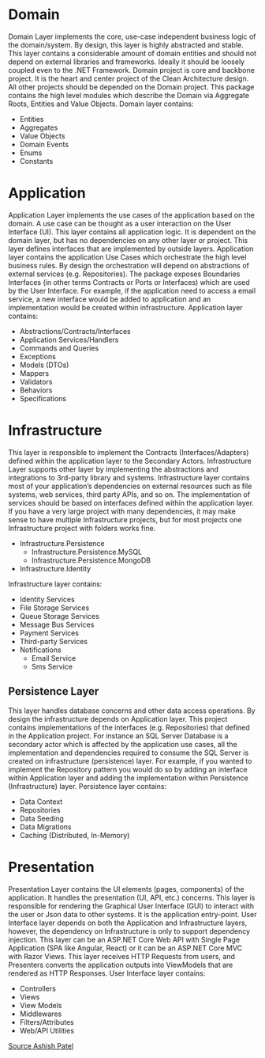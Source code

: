 # Domain
Domain Layer implements the core, use-case independent business logic of the domain/system. By design, this layer is highly abstracted and stable. This layer contains a considerable amount of domain entities and should not depend on external libraries and frameworks. Ideally it should be loosely coupled even to the .NET Framework.
Domain project is core and backbone project. It is the heart and center project of the Clean Architecture design. All other projects should be depended on the Domain project.
This package contains the high level modules which describe the Domain via Aggregate Roots, Entities and Value Objects.
Domain layer contains:
- Entities
- Aggregates
- Value Objects
- Domain Events
- Enums
- Constants

# Application
Application Layer implements the use cases of the application based on the domain. A use case can be thought as a user interaction on the User Interface (UI). This layer contains all application logic. It is dependent on the domain layer, but has no dependencies on any other layer or project. This layer defines interfaces that are implemented by outside layers.
Application layer contains the application Use Cases which orchestrate the high level business rules. By design the orchestration will depend on abstractions of external services (e.g. Repositories). The package exposes Boundaries Interfaces (in other terms Contracts or Ports or Interfaces) which are used by the User Interface.
For example, if the application need to access a email service, a new interface would be added to application and an implementation would be created within infrastructure.
Application layer contains:
- Abstractions/Contracts/Interfaces
- Application Services/Handlers
- Commands and Queries
- Exceptions
- Models (DTOs)
- Mappers
- Validators
- Behaviors
- Specifications

# Infrastructure
This layer is responsible to implement the Contracts (Interfaces/Adapters) defined within the application layer to the Secondary Actors. Infrastructure Layer supports other layer by implementing the abstractions and integrations to 3rd-party library and systems.
Infrastructure layer contains most of your application’s dependencies on external resources such as file systems, web services, third party APIs, and so on. The implementation of services should be based on interfaces defined within the application layer.
If you have a very large project with many dependencies, it may make sense to have multiple Infrastructure projects, but for most projects one Infrastructure project with folders works fine.
- Infrastructure.Persistence
  - Infrastructure.Persistence.MySQL
  - Infrastructure.Persistence.MongoDB
- Infrastructure.Identity

Infrastructure layer contains:
- Identity Services
- File Storage Services
- Queue Storage Services
- Message Bus Services
- Payment Services
- Third-party Services
- Notifications
  - Email Service
  - Sms Service

## Persistence Layer
This layer handles database concerns and other data access operations. By design the infrastructure depends on Application layer. This project contains implementations of the interfaces (e.g. Repositories) that defined in the Application project.
For instance an SQL Server Database is a secondary actor which is affected by the application use cases, all the implementation and dependencies required to consume the SQL Server is created on infrastructure (persistence) layer.
For example, if you wanted to implement the Repository pattern you would do so by adding an interface within Application layer and adding the implementation within Persistence (Infrastructure) layer.
Persistence layer contains:
- Data Context
- Repositories
- Data Seeding
- Data Migrations
- Caching (Distributed, In-Memory)

# Presentation
Presentation Layer contains the UI elements (pages, components) of the application. It handles the presentation (UI, API, etc.) concerns. This layer is responsible for rendering the Graphical User Interface (GUI) to interact with the user or Json data to other systems. It is the application entry-point.
User Interface layer depends on both the Application and Infrastructure layers, however, the dependency on Infrastructure is only to support dependency injection. This layer can be an ASP.NET Core Web API with Single Page Application (SPA like Angular, React) or it can be an ASP.NET Core MVC with Razor Views.
This layer receives HTTP Requests from users, and Presenters converts the application outputs into ViewModels that are rendered as HTTP Responses.
User Interface layer contains:
- Controllers
- Views
- View Models
- Middlewares
- Filters/Attributes
- Web/API Utilities


[Source Ashish Patel](https://medium.com/dotnet-hub/clean-architecture-with-dotnet-and-dotnet-core-aspnetcore-overview-introduction-getting-started-ec922e53bb97) 